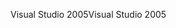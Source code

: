 <span data-ttu-id="5ff27-101">Visual Studio 2005</span><span class="sxs-lookup"><span data-stu-id="5ff27-101">Visual Studio 2005</span></span>